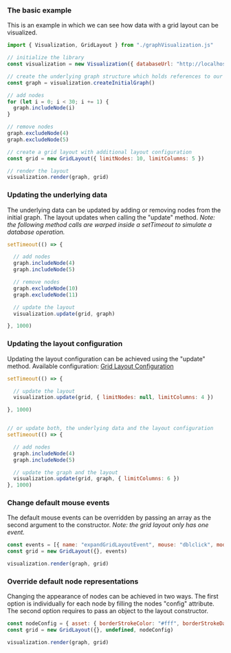 ### The basic example

This is an example in which we can see how data with a grid layout can be visualized.

```javascript
import { Visualization, GridLayout } from "./graphVisualization.js"

// initialize the library
const visualization = new Visualization({ databaseUrl: "http://localhost:3001", nodeEndpoint: "node-data" })

// create the underlying graph structure which holds references to our data
const graph = visualization.createInitialGraph()

// add nodes
for (let i = 0; i < 30; i += 1) {
  graph.includeNode(i)
}

// remove nodes
graph.excludeNode(4)
graph.excludeNode(5)

// create a grid layout with additional layout configuration
const grid = new GridLayout({ limitNodes: 10, limitColumns: 5 })

// render the layout 
visualization.render(graph, grid)
```

### Updating the underlying data

The underlying data can be updated by adding or removing nodes from the initial graph. The layout updates when calling the "update" method. <em>Note: the following method calls are warped inside a setTimeout to simulate a database operation.</em>

```javascript
setTimeout(() => {

  // add nodes
  graph.includeNode(4)
  graph.includeNode(5)

  // remove nodes
  graph.excludeNode(10)
  graph.excludeNode(11)

  // update the layout
  visualization.update(grid, graph)

}, 1000)
```

### Updating the layout configuration

Updating the layout configuration can be achieved using the "update" method. Available configuration: [Grid Layout Configuration](./GridLayoutConfiguration.html)

```javascript
setTimeout(() => { 

  // update the layout
  visualization.update(grid, { limitNodes: null, limitColumns: 4 }) 

}, 1000)


// or update both, the underlying data and the layout configuration
setTimeout(() => {

  // add nodes
  graph.includeNode(4)
  graph.includeNode(5)

  // update the graph and the layout
  visualization.update(grid, graph, { limitColumns: 6 })
}, 1000)

```

### Change default mouse events

The default mouse events can be overridden by passing an array as the second argument to the constructor. <em>Note: the grid layout only has one event.</em>

```javascript
const events = [{ name: "expandGridLayoutEvent", mouse: "dblclick", modifier: "shiftKey" }]
const grid = new GridLayout({}, events)

visualization.render(graph, grid)
```

### Override default node representations

Changing the appearance of nodes can be achieved in two ways. The first option is individually for each node by filling the nodes "config" attribute. The second option requires to pass an object to the layout constructor.


```javascript
const nodeConfig = { asset: { borderStrokeColor: "#fff", borderStrokeDasharray: "0" } }
const grid = new GridLayout({}, undefined, nodeConfig)

visualization.render(graph, grid)
```